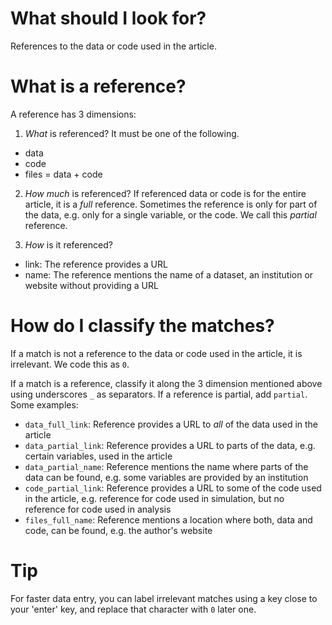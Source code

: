 # What should I look for?
References to the data or code used in the article.

# What is a reference?
A reference has 3 dimensions:

1. *What* is referenced? It must be one of the following.
+ data
+ code
+ files = data + code

2. *How much* is referenced?
If referenced data or code is for the entire article, it is a *full* reference. Sometimes the reference is only for part of the data, e.g. only for a single variable, or the code. We call this *partial* reference.

3. *How* is it referenced?
+ link: The reference provides a URL
+ name: The reference mentions the name of a dataset, an institution or website without providing a URL

# How do I classify the matches?
If a match is not a reference to the data or code used in the article, it is irrelevant. We code this as `0`.

If a match is a reference, classify it along the 3 dimension mentioned above using underscores `_` as separators. If a reference is partial, add `partial`. Some examples:

+ `data_full_link`: Reference provides a URL to *all* of the data used in the article
+ `data_partial_link`: Reference provides a URL to parts of the data, e.g. certain variables, used in the article
+ `data_partial_name`: Reference mentions the name where parts of the data can be found, e.g. some variables are provided by an institution
+ `code_partial_link`: Reference provides a URL to some of the code used in the article, e.g. reference for code used in simulation, but no reference for code used in analysis
+ `files_full_name`: Reference mentions a location where both, data and code, can be found, e.g. the author's website

# Tip
For faster data entry, you can label irrelevant matches using a key close to your 'enter' key, and replace that character with `0` later one.
